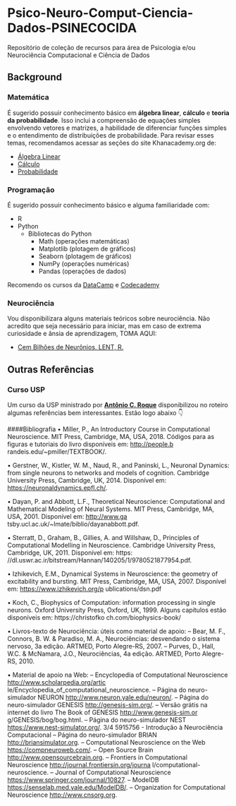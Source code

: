 # Psico-Neuro-Comput-Ciencia-Dados-PSINECOCIDA
Repositório de coleção de recursos para área de Psicologia e/ou Neurociência Computacional e Ciência de Dados

## Background
### Matemática
É sugerido possuir conhecimento básico em **álgebra linear**, **cálculo** e **teoria da probabilidade**. Isso inclui a compreensão de equações simples envolvendo vetores e matrizes, a habilidade de diferenciar funções simples e o entendimento de distribuições de probabilidade. Para revisar esses temas, recomendamos acessar as seções do site Khanacademy.org de:
- [Álgebra Linear](https://www.khanacademy.org/math/linear-algebra)
- [Cálculo](https://www.khanacademy.org/math/differential-calculus)
- [Probabilidade](https://www.khanacademy.org/math/probability)

### Programação 
É sugerido possuir conhecimento básico e alguma familiaridade com:
- R 
- Python 
  - Bibliotecas do Python
    - Math (operações matemáticas)
    - Matplotlib (plotagem de gráficos)
    - Seaborn (plotagem de gráficos)
    - NumPy (operações numéricas)
    - Pandas (operações de dados)

Recomendo os cursos da [DataCamp](https://app.datacamp.com/learn/courses/intro-to-python-for-data-science) e [Codecademy](https://www.codecademy.com/learn/learn-intermediate-python-3)

### Neurociência
Vou disponibilizara alguns materiais teóricos sobre neurociência. Não acredito que seja necessário para iniciar, mas em caso de extrema curiosidade e ânsia de aprendizagem, TOMA AQUI:
- [Cem Bilhões de Neurônios, LENT, R.](https://drive.google.com/file/d/1qdIGzEuPfyPYUGri3Oc88XI_k1wpOqkQ/view?usp=sharing)

## Outras Referências
### Curso USP
Um curso da USP ministrado por [**Antônio C. Roque**](antonior@usp.br) disponibilizou no roteiro algumas referências bem interessantes. Estão logo abaixo 👇

####Bibliografia
  • Miller, P., An Introductory Course in Computational Neuroscience. MIT Press, Cambridge, MA, USA, 2018. Códigos para as figuras e tutoriais do livro disponíveis em: http://people.b
randeis.edu/~pmiller/TEXTBOOK/.

  • Gerstner, W., Kistler, W. M., Naud, R., and Paninski, L., Neuronal Dynamics: from single
neurons to networks and models of cognition. Cambridge University Press, Cambridge, UK,
2014. Disponível em: https://neuronaldynamics.epfl.ch/.

  • Dayan, P. and Abbott, L.F., Theoretical Neuroscience: Computational and Mathematical Modeling
of Neural Systems. MIT Press, Cambridge, MA, USA, 2001. Disponível em: http://www.ga
tsby.ucl.ac.uk/~lmate/biblio/dayanabbott.pdf.

  • Sterratt, D., Graham, B., Gillies, A. and Willshaw, D., Principles of Computational Modelling
in Neuroscience. Cambridge University Press, Cambridge, UK, 2011. Disponível em: https:
//dl.uswr.ac.ir/bitstream/Hannan/140205/1/9780521877954.pdf.

  • Izhikevich, E.M., Dynamical Systems in Neuroscience: the geometry of excitability and bursting.
MIT Press, Cambridge, MA, USA, 2007. Disponível em: https://www.izhikevich.org/p
ublications/dsn.pdf

  • Koch, C., Biophysics of Computation: information processing in single neurons. Oxford University Press, Oxford, UK, 1999. Alguns capítulos estão disponíveis em: https://christofko
ch.com/biophysics-book/

• Livros-texto de Neurociência: úteis como material de apoio:
  – Bear, M. F., Connors, B. W. & Paradiso, M. A., Neurociências: desvendando o sistema nervoso, 3a
edição. ARTMED, Porto Alegre-RS, 2007.
  – Purves, D., Hall, W.C. & McNamara, J.O., Neurociências, 4a edição. ARTMED, Porto
Alegre-RS, 2010.

• Material de apoio na Web: 
– Encyclopedia of Computational Neuroscience http://www.scholarpedia.org/artic le/Encyclopedia_of_computational_neuroscience.
– Página do neuro-simulador NEURON http://www.neuron.yale.edu/neuron/.
– Página do neuro-simulador GENESIS http://genesis-sim.org/.
– Versão grátis na internet do livro The Book of GENESIS http://www.genesis-sim.or
g/GENESIS/bog/bog.html.
– Página do neuro-simulador NEST https://www.nest-simulator.org/.
3/4
5915756 - Introdução à Neurociência Computacional
– Página do neuro-simulador BRIAN http://briansimulator.org.
– Computational Neuroscience on the Web https://compneuroweb.com/.
– Open Source Brain http://www.opensourcebrain.org.
– Frontiers in Computational Neuroscience http://journal.frontiersin.org/journa
l/computational-neuroscience.
– Journal of Computational Neuroscience https://www.springer.com/journal/10827.
– ModelDB https://senselab.med.yale.edu/ModelDB/.
– Organization for Computational Neuroscience http://www.cnsorg.org.
